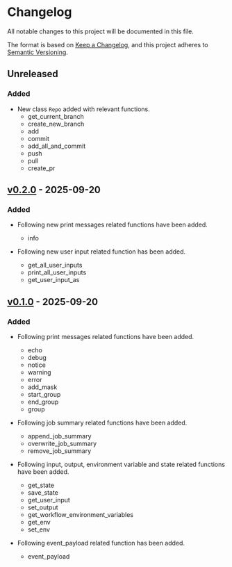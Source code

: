 # Changelog

All notable changes to this project will be documented in this file.

The format is based on [Keep a Changelog](https://keepachangelog.com/en/1.0.0/),
and this project adheres to [Semantic Versioning](https://semver.org/spec/v2.0.0.html).

## Unreleased

### Added

- New class `Repo` added with relevant functions.
    - get_current_branch
    - create_new_branch
    - add
    - commit
    - add_all_and_commit
    - push
    - pull
    - create_pr



## [v0.2.0](https://github.com/VatsalJagani/github-action-toolkit-python/releases/tag/v0.2.0) - 2025-09-20

### Added

- Following new print messages related functions have been added.
    - info

- Following new user input related function has been added.
    - get_all_user_inputs
    - print_all_user_inputs
    - get_user_input_as


## [v0.1.0](https://github.com/VatsalJagani/github-action-toolkit-python/releases/tag/v0.1.0) - 2025-09-20

### Added

- Following print messages related functions have been added.
    - echo
    - debug
    - notice
    - warning
    - error
    - add_mask
    - start_group
    - end_group
    - group

- Following job summary related functions have been added.
    - append_job_summary
    - overwrite_job_summary
    - remove_job_summary

- Following input, output, environment variable and state related functions have been added.
    - get_state
    - save_state
    - get_user_input
    - set_output
    - get_workflow_environment_variables
    - get_env
    - set_env

- Following event_payload related function has been added.
    - event_payload
